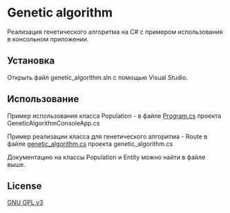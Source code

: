 # Genetic algorithm

Реализация генетического алгоритма на C# с примером использования в консольном приложении.

## Установка

Открыть файл genetic_algorithm.sln с помощью Visual Studio.

## Использование

Пример использования класса Population - в файле [Program.cs](/blob/master/genetic_algorithm/GeneticAlgoritmConsoleApp/Program.cs) проекта GeneticAlgorithmConsoleApp.cs

Пример реализации класса для генетического алгоритма - Route в файле [genetic_algorithm.cs](/blob/master/genetic_algorithm/genetic_algorithm/genetic_algorithm.cs) проекта genetic_algorithm.cs

Документацию на классы Population и Entity можно найти в файле выше.

## License

[GNU GPL v3](https://www.gnu.org/licenses/gpl-3.0.html)
